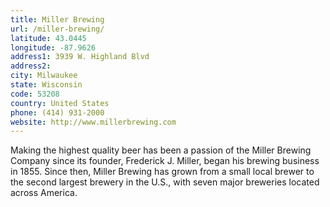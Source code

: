 ```yaml
---
title: Miller Brewing
url: /miller-brewing/
latitude: 43.0445
longitude: -87.9626
address1: 3939 W. Highland Blvd
address2: 
city: Milwaukee
state: Wisconsin
code: 53208
country: United States
phone: (414) 931-2000
website: http://www.millerbrewing.com
---
```

Making the highest quality beer has been a passion of the Miller Brewing Company since its founder, Frederick J. Miller, began his brewing business in 1855. Since then, Miller Brewing has grown from a small local brewer to the second largest brewery in the U.S., with seven major breweries located across America.
